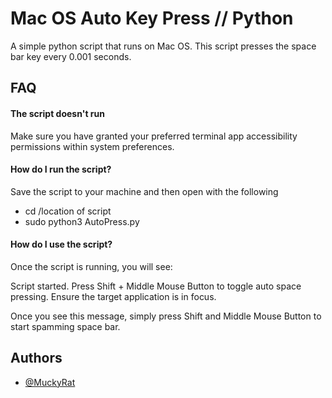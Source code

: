 
# Mac OS Auto Key Press // Python

A simple python script that runs on Mac OS. This script presses the space bar key every 0.001 seconds. 




## FAQ

#### The script doesn't run

Make sure you have granted your preferred terminal app accessibility permissions within system preferences. 

#### How do I run the script? 

Save the script to your machine and then open with the following

- cd /location of script
- sudo python3 AutoPress.py

#### How do I use the script?

Once the script is running, you will see:

Script started.
Press Shift + Middle Mouse Button to toggle auto space pressing.
Ensure the target application is in focus.

Once you see this message, simply press Shift and Middle Mouse Button to start spamming space bar. 





## Authors

- [@MuckyRat](https://github.com/MuckyRat)

